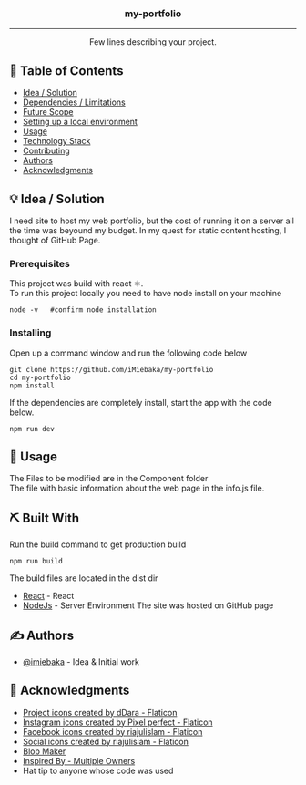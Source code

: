 <!-- <p align="center">
  <a href="" rel="noopener">
 <img src="https://i.imgur.com/AZ2iWek.png" alt="Project logo"></a>
</p> -->
<h3 align="center">my-portfolio</h3>

---

<p align="center"> Few lines describing your project.
    <br> 
</p>

## 📝 Table of Contents

- [Idea / Solution](#idea)
- [Dependencies / Limitations](#limitations)
- [Future Scope](#future_scope)
- [Setting up a local environment](#getting_started)
- [Usage](#usage)
- [Technology Stack](#tech_stack)
- [Contributing](../CONTRIBUTING.md)
- [Authors](#authors)
- [Acknowledgments](#acknowledgments)

## 💡 Idea / Solution <a name = "idea"></a>
I need site to host my web portfolio, but the cost of running it on a server all the time was beyound my budget.
In my quest for static content hosting, I thought of GitHub Page.


### Prerequisites
This project was build with react :atom_symbol:. <br>
To run this project locally you need to have node install on your machine

```
node -v   #confirm node installation
```


### Installing
Open up a command  window and run the following code below

```
git clone https://github.com/iMiebaka/my-portfolio
cd my-portfolio
npm install
```
If the dependencies are completely install, start the app with the code below.
```
npm run dev
```

## 🎈 Usage <a name="usage"></a>

The Files to be modified are in the Component folder
<br/>
The file with basic information about the web page in the info.js file.

## ⛏️ Built With <a name = "tech_stack"></a>
Run the build command to get production build

```
npm run build
```
The build files are located in the dist dir

- [React](https://www.reactjs.org/) - React
- [NodeJs](https://nodejs.org/en/) - Server Environment
The site was hosted on GitHub page

## ✍️ Authors <a name = "authors"></a>

- [@imiebaka](https://github.com/imiebaka) - Idea & Initial work

## 🎉 Acknowledgments <a name = "acknowledgments"></a>

- <a href="https://www.flaticon.com/free-icons/project" title="project icons">Project icons created by dDara - Flaticon</a>
- <a href="https://www.flaticon.com/free-icons/instagram" title="instagram icons">Instagram icons created by Pixel perfect - Flaticon</a>
- <a href="https://www.flaticon.com/free-icons/facebook" title="facebook icons">Facebook icons created by riajulislam - Flaticon</a>
- <a href="https://www.flaticon.com/free-icons/social" title="social icons">Social icons created by riajulislam - Flaticon</a>
- <a href="https://www.blobmaker.app/" title="HTML Shape SVG">Blob Maker</a>
- <a href="https://www.behance.net/gallery/139668309/Portfolio-Website-Design">Inspired By - Multiple Owners <a/>
- Hat tip to anyone whose code was used
